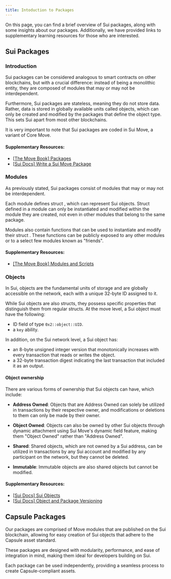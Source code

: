 ```yaml
---
title: Intoduction to Packages
---
```


On this page, you can find a brief overview of Sui packages, along with some insights about our packages. Additionally, we have provided links to supplementary learning resources for those who are interested.

## Sui Packages

### Introduction

Sui packages can be considered analogous to smart contracts on other blockchains, but with a crucial difference: instead of being a monolithic entity, they are composed of modules that may or may not be interdependent.

Furthermore, Sui packages are stateless, meaning they do not store data. Rather, data is stored in globally available units called objects, which can only be created and modified by the packages that define the object type. This sets Sui apart from most other blockchains.

It is very important to note that Sui packages are coded in Sui Move, a variant of Core Move.

#### Supplementary Resources:

- [[The Move Book] Packages](https://move-language.github.io/move/packages.html)
- [[Sui Docs] Write a Sui Move Package](https://docs.sui.io/devnet/build/move/write-package)

### Modules

As previously stated, Sui packages consist of modules that may or may not be interdependent.

Each module defines struct , which can represent Sui objects. Struct defined in a module can only be instantiated and modified within the module they are created, not even in other modules that belong to the same package.

Modules also contain functions that can be used to instantiate and modify their struct . These functions can be publicly exposed to any other modules or to a select few modules known as "friends".

#### Supplementary Resources:

- [[The Move Book] Modules and Scripts](https://move-language.github.io/move/modules-and-scripts.html)

### Objects

In Sui, objects are the fundamental units of storage and are globally accessible on the network, each with a unique 32-byte ID assigned to it.

While Sui objects are also structs, they possess specific properties that distinguish them from regular structs. At the move level, a Sui object must have the following:

- ID field of type `0x2::object::UID`.
- a `key` ability.

In addition, on the Sui network level, a Sui object has:

- an 8-byte unsigned integer version that monotonically increases with every transaction that reads or writes the object.
- a 32-byte transaction digest indicating the last transaction that included it as an output.

#### Object ownership

There are various forms of ownership that Sui objects can have, which include:

- **Address Owned**: Objects that are Address Owned can solely be utilized in transactions by their respective owner, and modifications or deletions to them can only be made by their owner.

- **Object Owned**: Objects can also be owned by other Sui objects through dynamic attachment using Sui Move's dynamic field feature, making them "Object Owned" rather than "Address Owned".

- **Shared**: Shared objects, which are not owned by a Sui address, can be utilized in transactions by any Sui account and modified by any participant on the network, but they cannot be deleted.

- **Immutable**: Immutable objects are also shared objects but cannot be modified.

#### Supplementary Resources:

- [[Sui Docs] Sui Objects](https://docs.sui.io/devnet/learn/objects)
- [[Sui Docs] Object and Package Versioning](https://docs.sui.io/devnet/learn/object-package-versions)

## Capsule Packages

Our packages are comprised of Move modules that are published on the Sui blockchain, allowing for easy creation of Sui objects that adhere to the Capsule asset standard.

These packages are designed with modularity, performance, and ease of integration in mind, making them ideal for developers building on Sui.

Each package can be used independently, providing a seamless process to create Capsule-compliant assets.
